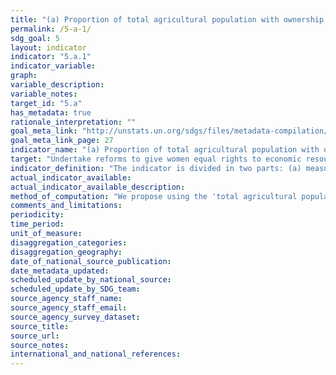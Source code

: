 ```yaml
---
title: "(a) Proportion of total agricultural population with ownership or secure rights over agricultural land, by sex; and (b) share of women among owners or rightsbearers of agricultural land, type of tenure"
permalink: /5-a-1/
sdg_goal: 5
layout: indicator
indicator: "5.a.1"
indicator_variable: 
graph: 
variable_description: 
variable_notes: 
target_id: "5.a"
has_metadata: true
rationale_interpretation: ""
goal_meta_link: "http://unstats.un.org/sdgs/files/metadata-compilation/Metadata-Goal-5.pdf"
goal_meta_link_page: 27
indicator_name: "(a) Proportion of total agricultural population with ownership or secure rights over agricultural land, by sex; and (b) share of women among owners or rightsbearers of agricultural land, type of tenure"
target: "Undertake reforms to give women equal rights to economic resources, as well as access to ownership and control over land and other forms of property, financial services, inheritance and natural resources, in accordance with national laws."
indicator_definition: "The indicator is divided in two parts: (a) measures the incidence of people with ownership or secure rights over agricultural land among the total agricultural population; while (b) focusses on the gender parity measuring the extent to which women are disadvantaged in ownership or rights over agricultural land. Part (a) and part (b) cannot be seen as two different indicators, they rather provide two complementary information. Plus, they can be computed using (almost) the same data, the main difference between the 2 parts being only the denominator.  Definition of agricultural land: Since Target 1.4 explicitly refers to equal rights on economic resources, the proposed indicator focuses on land that can be used as a productive resource for livelihood development, thus the focus on agricultural land. The focus on land as productive resource (or for livelihood development) helps deriving indication on empowerment and advancement towards poverty reduction, compared to lands used for other purposes that are not economically and livelihood-related. This is particularly true in developing countries where poverty reduction strategies are necessarily linked to agricultural development. The term 'agricultural land' is used to indicate land used for farming, livestock and forestry activities. This emphasizes the importance to monitor ownership/secure rights on land of farm-based livelihood people as well as people whose main source of livelihood is livestock and forestry. Similarly the term 'agricultural population' has to be intended in a broad sense ' i.e. including people living out of farming, livestock and forestry, with land rights or without (landless). Definition of ownership and rights over land: The landowner is the legal owner of the land. Definitions of ownership may vary across countries and surveys. For instance, documented ownership means that ownership is verified through title or deed, while reported ownership relies on individuals' own judgment. Reported ownership may be more appropriate in countries where a formal registration system is not in place. Additionally, in some countries, particularly where land private ownership is not applicable, it is more appropriate to investigate rights over land using proxies able to capture individuals' capability to control and take decisions over the land. This may include settings where customary rights prevail as opposed to individual ownership. Proxies of such \"bundle of rights\" may include the right to sell, to bequeath or the right to decide how to use the land. Since the definition of ownership and land rights has to take into account what is more relevant in the country, the indicator will need to be complemented with metadata that specify what definition(s) of ownership or rights over land is/are employed. Tenure Type Finally and most importantly, this indicator has to be disaggregated by type of tenure. Therefore, the data collection methodology should always include a question on land tenure. Land tenure refers to the arrangements or rights under which people have access to land, and it is one of the key elements to tenure security.5 There are different formal and informal tenure systems around the world and the distinction between legal and non-legal tenure is often blurred. When available, the indicator shall also be disaggregated by documented tenure rights. The FAO World Census of Agriculture encourages countries to use country-specific types of tenure whilst ensuring the possibility to classify ex-post under the following broad categories: 1) legal ownership or legal owner-like possession; 2) Non-legal ownership or non-legal owner-like possession; 3) Rented land from someone else; 4) Various other types of land tenure. Broadly speaking, legal ownership or legal owner-like possession describes land rights that provide statutory security of tenure. This may be done through a formal land title system, but may also include certain forms of customary land tenure arrangements where land rights are registered or certified in some way. The following types of tenure arrangements may be included under this heading: 	Ownership is certified through a title, which gives the individual the right to determine the nature and extent of the use of the land. 	Land is held under conditions that enable it to be operated as if legally owned. E.g., the land is operated under hereditary tenure, perpetual lease, or long-term lease, with nominal or no rent. 	The land is held under a tribal, communal, or traditional form of tenure, which is legally recognized by the state. Such arrangements usually involve land being held on a tribal, village, kindred or clan basis, with land ownership being communal in character but with certain individual rights being held by virtue of membership in the social unit. Such arrangements can be formalized through the establishment of legal procedures to identify the community's land and to manage the land rights of community members."
actual_indicator_available: 
actual_indicator_available_description: 
method_of_computation: "We propose using the 'total agricultural population' as denominator of part (a), instead of the total population, because ownership or right-security over agricultural land is obviously relevant only for the people whose livelihood rely on agriculture. Part (a) ( People with ownership or secure rights over agricultural land / Total agricultural population ) * 100 Part (b) ( Women with ownership or rights over agricultural land / Total owners or rights bearers over agricultural land ) * 100"
comments_and_limitations: 
periodicity: 
time_period: 
unit_of_measure: 
disaggregation_categories: 
disaggregation_geography: 
date_of_national_source_publication: 
date_metadata_updated: 
scheduled_update_by_national_source: 
scheduled_update_by_SDG_team: 
source_agency_staff_name: 
source_agency_staff_email: 
source_agency_survey_dataset: 
source_title: 
source_url: 
source_notes: 
international_and_national_references: 
---
```



